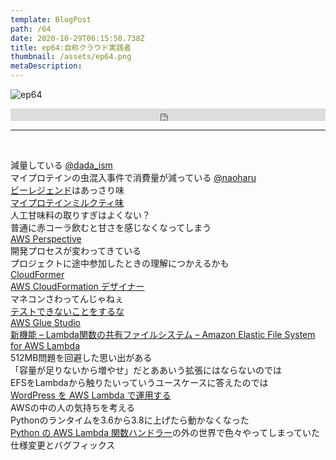 ```yaml
---  
template: BlogPost  
path: /64
date: 2020-10-29T06:15:50.738Z  
title: ep64:自称クラウド実践者
thumbnail: /assets/ep64.png
metaDescription:  
---  
```

![ep64](/assets/ep64.png)  

<iframe width="100%" height="20" scrolling="no" frameborder="no" allow="autoplay" src="https://w.soundcloud.com/player/?url=https%3A//api.soundcloud.com/tracks/916906907%3Fsecret_token%3Ds-hHt1nKzKa78&color=%23ff5500&inverse=false&auto_play=false&show_user=true"></iframe>

***
  
</br>

減量している [@dada_ism](https://twitter.com/dada_ism)   
マイプロテインの虫混入事件で消費量が減っている [@naoharu](https://twitter.com/naoharu)   
[ビーレジェンド](https://belegend.jp/)はあっさり味   
[マイプロテインミルクティ味](https://www.amazon.co.jp/dp/B07B8BVT8K)  
人工甘味料の取りすぎはよくない？  
普通に赤コーラ飲むと甘さを感じなくなってしまう  
[AWS Perspective](https://aws.amazon.com/jp/solutions/implementations/aws-perspective/)    
開発プロセスが変わってきている  
プロジェクトに途中参加したときの理解につかえるかも   
[CloudFormer](https://docs.aws.amazon.com/ja_jp/AWSCloudFormation/latest/UserGuide/cfn-using-cloudformer.html)  
[AWS CloudFormation デザイナー](https://docs.aws.amazon.com/ja_jp/AWSCloudFormation/latest/UserGuide/working-with-templates-cfn-designer.html)  
マネコンさわってんじゃねぇ  
[テストできないことをするな](https://jamming.fm/26)  
[AWS Glue Studio](https://dev.classmethod.jp/articles/20200924-aws-glue-studio/)  
[新機能 – Lambda関数の共有ファイルシステム – Amazon Elastic File System for AWS Lambda]( https://aws.amazon.com/jp/blogs/news/new-a-shared-file-system-for-your-lambda-functions/)  
512MB問題を回避した思い出がある  
「容量が足りないから増やせ」だとああいう拡張にはならないのでは  
EFSをLambdaから触りたいっていうユースケースに答えたのでは  
[WordPress を AWS Lambda で運用する](https://keita.blog/2020/07/07/wordpress-%E3%82%92-aws-lambda-%E3%81%A7%E9%81%8B%E7%94%A8%E3%81%99%E3%82%8B/)  
AWSの中の人の気持ちを考える  
Pythonのランタイムを3.6から3.8に上げたら動かなくなった  
[Python の AWS Lambda 関数ハンドラー](https://docs.aws.amazon.com/ja_jp/lambda/latest/dg/python-handler.html)の外の世界で色々やってしまっていた  
仕様変更とバグフィックス  